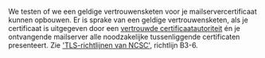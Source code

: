 We testen of we een geldige vertrouwensketen voor je mailservercertificaat kunnen opbouwen. Er is sprake van een geldige vertrouwensketen, als je certificaat is uitgegeven door een [vertrouwde certificaatautoriteit](https://www.mozilla.org/en-US/about/governance/policies/security-group/certs/) én je ontvangende mailserver alle noodzakelijke tussenliggende certificaten presenteert. Zie ['TLS-richtlijnen van NCSC'](https://www.ncsc.nl/actueel/whitepapers/ict-beveiligingsrichtlijnen-voor-transport-layer-security-tls.html), richtlijn B3-6.
